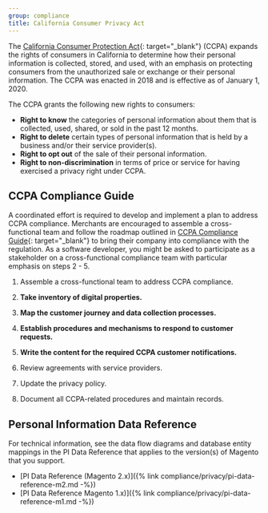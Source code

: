 ```yaml
---
group: compliance
title: California Consumer Privacy Act
---
```


The [California Consumer Protection Act][1]{: target="_blank"} (CCPA) expands the rights of consumers in California to determine how their personal information is collected, stored, and used, with an emphasis on protecting consumers from the unauthorized sale or exchange or their personal information. The CCPA was enacted in 2018 and is effective as of January 1, 2020. 

The CCPA grants the following new rights to consumers:

- **Right to know** the categories of personal information about them that is collected, used, shared, or sold in the past 12 months.
- **Right to delete** certain types of personal information that is held by a business and/or their service provider(s).
- **Right to opt out** of the sale of their personal information.
- **Right to non-discrimination** in terms of price or service for having exercised a privacy right under CCPA.

## CCPA Compliance Guide

A coordinated effort is required to develop and implement a plan to address CCPA compliance. Merchants are encouraged to assemble a cross-functional team and follow the roadmap outlined in [CCPA Compliance Guide][2]{: target="_blank"} to bring their company into compliance with the regulation. As a software developer, you might be asked to participate as a stakeholder on a cross-functional compliance team with particular emphasis on steps 2 - 5.

1. Assemble a cross-functional team to address CCPA compliance.

1. **Take inventory of digital properties.**

1. **Map the customer journey and data collection processes.**

1. **Establish procedures and mechanisms to respond to customer requests.**

1. **Write the content for the required CCPA customer notifications.**

1. Review agreements with service providers.

1. Update the privacy policy.

1. Document all CCPA-related procedures and maintain records.

## Personal Information Data Reference

For technical information, see the data flow diagrams and database entity mappings in the PI Data Reference that applies to the version(s) of Magento that you support. 

- [PI Data Reference (Magento 2.x)]({% link compliance/privacy/pi-data-reference-m2.md -%})
- [PI Data Reference Magento 1.x)]({% link compliance/privacy/pi-data-reference-m1.md -%})

[1]: https://en.wikipedia.org/wiki/Online_Privacy_Protection_Act 
[2]: https://docs.magento.com/m2/ee/user_guide/stores/compliance-ccpa-guide.html
